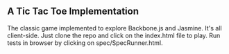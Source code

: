 ## A Tic Tac Toe Implementation

The classic game implemented to explore Backbone.js and Jasmine.  It's all client-side.  Just clone the repo and click on the index.html file to play.  Run tests in browser by clicking on spec/SpecRunner.html. 
